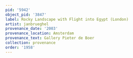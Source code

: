 ```yaml
---
pid: '5942'
object_pid: '3847'
label: Rocky Landscape with Flight into Egypt (London)
artist: janbrueghel
provenance_date: '2003'
provenance_location: Amsterdam
provenance_text: Gallery Pieter de Boer
collection: provenance
order: '1958'
---
```


